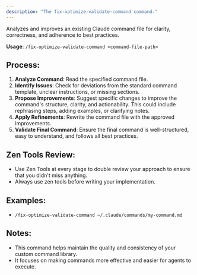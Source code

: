 ```yaml
---
description: "The fix-optimize-validate-command command."
---
```


Analyzes and improves an existing Claude command file for clarity, correctness, and adherence to best practices.

**Usage**: `/fix-optimize-validate-command <command-file-path>`

## Process:
1.  **Analyze Command**: Read the specified command file.
2.  **Identify Issues**: Check for deviations from the standard command template, unclear instructions, or missing sections.
3.  **Propose Improvements**: Suggest specific changes to improve the command's structure, clarity, and actionability. This could include rephrasing steps, adding examples, or clarifying notes.
4.  **Apply Refinements**: Rewrite the command file with the approved improvements.
5.  **Validate Final Command**: Ensure the final command is well-structured, easy to understand, and follows all best practices.

## Zen Tools Review:
- Use Zen Tools at every stage to double review your approach to ensure that you didn't miss anything.
- Always use zen tools before writing your implementation.

## Examples:
-   `/fix-optimize-validate-command ~/.claude/commands/my-command.md`

## Notes:
-   This command helps maintain the quality and consistency of your custom command library.
-   It focuses on making commands more effective and easier for agents to execute.
